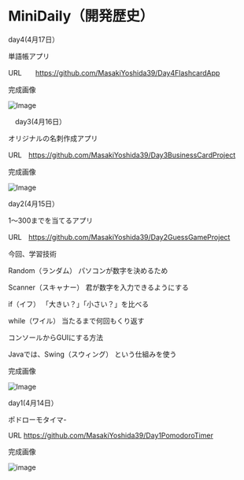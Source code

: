 # MiniDaily（開発歴史）
day4(4月17日）

 単語帳アプリ

  URL　　https://github.com/MasakiYoshida39/Day4FlashcardApp

  
  完成画像

![Image](https://github.com/user-attachments/assets/7b11f476-05cb-4f8d-a578-26b3848fce3d)

  



　day3(4月16日）

 オリジナルの名刺作成アプリ

  URL　https://github.com/MasakiYoshida39/Day3BusinessCardProject

  
  完成画像


  
![Image](https://github.com/user-attachments/assets/14179317-fddd-4678-8695-f4f5242d2a4e)
  
  



  day2(4月15日）
  
  1～300までを当てるアプリ

  URL　https://github.com/MasakiYoshida39/Day2GuessGameProject

  
  今回、学習技術
  
  Random（ランダム）	パソコンが数字を決めるため
  
  Scanner（スキャナー）	君が数字を入力できるようにする
  
  if（イフ）	「大きい？」「小さい？」を比べる
  
  while（ワイル）	当たるまで何回もくり返す
  
  コンソールからGUIにする方法
  
  Javaでは、Swing（スウィング） という仕組みを使う

  完成画像

  
  ![Image](https://github.com/user-attachments/assets/189221c8-ffc8-4f5e-99fa-9c219a385e9a)






  day1(4月14日）
  
  ポドローモタイマ- 
  
  URL https://github.com/MasakiYoshida39/Day1PomodoroTimer

  完成画像
  
![image](https://github.com/user-attachments/assets/724db85e-0f16-4160-ad82-5c2ba71e868f)



